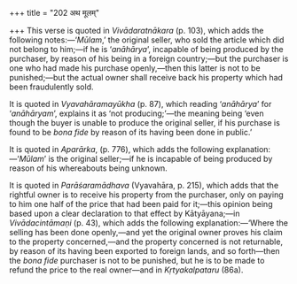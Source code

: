 +++
title = "202 अथ मूलम्"

+++
This verse is quoted in *Vivādaratnākara* (p. 103), which adds the
following notes:—‘*Mūlam*,’ the original seller, who sold the article
which did not belong to him;—if he is ‘*anāhārya*’, incapable of being
produced by the purchaser, by reason of his being in a foreign
country;—but the purchaser is one who had made his purchase openly,—then
this latter is not to be punished;—but the actual owner shall receive
back his property which had been fraudulently sold.

It is quoted in *Vyavahāramayūkha* (p. 87), which reading ‘*anāhārya*’
for ‘*anāhāryam*’, explains it as ‘not producing;’—the meaning being
‘even though the buyer is unable to produce the original seller, if his
purchase is found to be *bona fide* by reason of its having been done in
public.’

It is quoted in *Aparārka*, (p. 776), which adds the following
explanation:—‘*Mūlam*’ is the original seller;—if he is incapable of
being produced by reason of his whereabouts being unknown.

It is quoted in *Parāśaramādhava* (Vyavahāra, p. 215), which adds that
the rightful owner is to receive his property from the purchaser, only
on paying to him one half of the price that had been paid for it;—this
opinion being based upon a clear declaration to that effect by
Kātyāyana;—in *Vivādacintāmaṇi* (p. 43), which adds the following
explanation:—‘Where the selling has been done openly,—and yet the
original owner proves his claim to the property concerned,—and the
property concerned is not returnable, by reason of its having been
exported to foreign lands, and so forth—then the *bona fide* purchaser
is not to be punished, but he is to be made to refund the price to the
real owner—and in *Kṛtyakalpataru* (86a).


